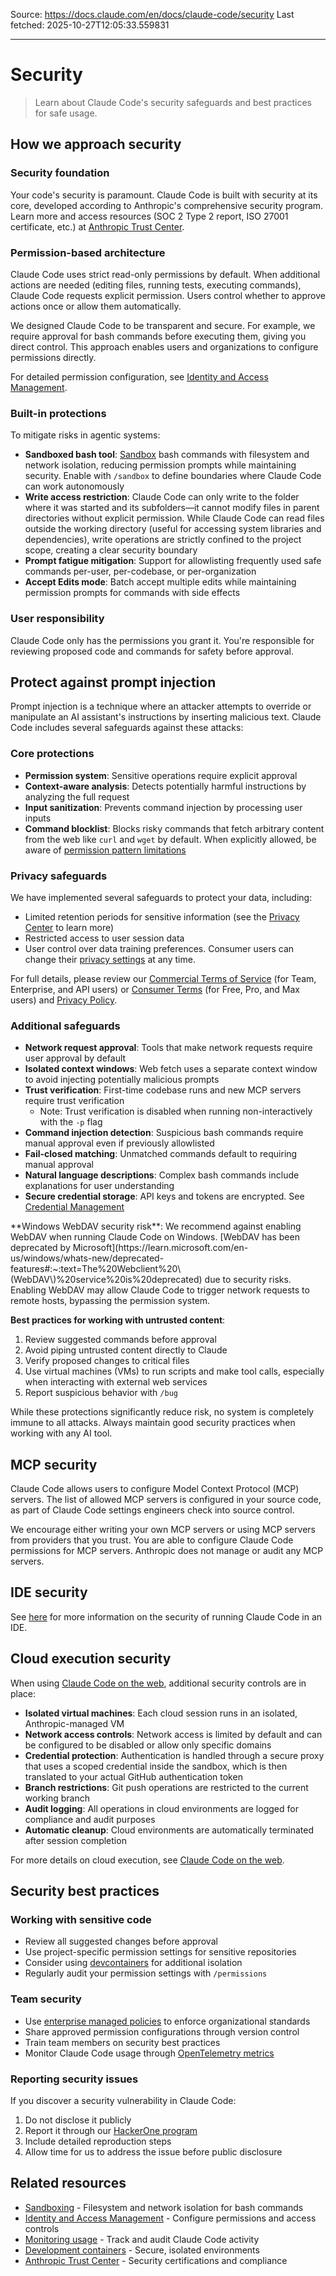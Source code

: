 Source: https://docs.claude.com/en/docs/claude-code/security
Last fetched: 2025-10-27T12:05:33.559831

---

# Security

> Learn about Claude Code's security safeguards and best practices for safe usage.

## How we approach security

### Security foundation

Your code's security is paramount. Claude Code is built with security at its core, developed according to Anthropic's comprehensive security program. Learn more and access resources (SOC 2 Type 2 report, ISO 27001 certificate, etc.) at [Anthropic Trust Center](https://trust.anthropic.com).

### Permission-based architecture

Claude Code uses strict read-only permissions by default. When additional actions are needed (editing files, running tests, executing commands), Claude Code requests explicit permission. Users control whether to approve actions once or allow them automatically.

We designed Claude Code to be transparent and secure. For example, we require approval for bash commands before executing them, giving you direct control. This approach enables users and organizations to configure permissions directly.

For detailed permission configuration, see [Identity and Access Management](/en/docs/claude-code/iam).

### Built-in protections

To mitigate risks in agentic systems:

* **Sandboxed bash tool**: [Sandbox](/en/docs/claude-code/sandboxing) bash commands with filesystem and network isolation, reducing permission prompts while maintaining security. Enable with `/sandbox` to define boundaries where Claude Code can work autonomously
* **Write access restriction**: Claude Code can only write to the folder where it was started and its subfolders—it cannot modify files in parent directories without explicit permission. While Claude Code can read files outside the working directory (useful for accessing system libraries and dependencies), write operations are strictly confined to the project scope, creating a clear security boundary
* **Prompt fatigue mitigation**: Support for allowlisting frequently used safe commands per-user, per-codebase, or per-organization
* **Accept Edits mode**: Batch accept multiple edits while maintaining permission prompts for commands with side effects

### User responsibility

Claude Code only has the permissions you grant it. You're responsible for reviewing proposed code and commands for safety before approval.

## Protect against prompt injection

Prompt injection is a technique where an attacker attempts to override or manipulate an AI assistant's instructions by inserting malicious text. Claude Code includes several safeguards against these attacks:

### Core protections

* **Permission system**: Sensitive operations require explicit approval
* **Context-aware analysis**: Detects potentially harmful instructions by analyzing the full request
* **Input sanitization**: Prevents command injection by processing user inputs
* **Command blocklist**: Blocks risky commands that fetch arbitrary content from the web like `curl` and `wget` by default. When explicitly allowed, be aware of [permission pattern limitations](/en/docs/claude-code/iam#tool-specific-permission-rules)

### Privacy safeguards

We have implemented several safeguards to protect your data, including:

* Limited retention periods for sensitive information (see the [Privacy Center](https://privacy.anthropic.com/en/articles/10023548-how-long-do-you-store-my-data) to learn more)
* Restricted access to user session data
* User control over data training preferences. Consumer users can change their [privacy settings](https://claude.ai/settings/privacy) at any time.

For full details, please review our [Commercial Terms of Service](https://www.anthropic.com/legal/commercial-terms) (for Team, Enterprise, and API users) or [Consumer Terms](https://www.anthropic.com/legal/consumer-terms) (for Free, Pro, and Max users) and [Privacy Policy](https://www.anthropic.com/legal/privacy).

### Additional safeguards

* **Network request approval**: Tools that make network requests require user approval by default
* **Isolated context windows**: Web fetch uses a separate context window to avoid injecting potentially malicious prompts
* **Trust verification**: First-time codebase runs and new MCP servers require trust verification
  * Note: Trust verification is disabled when running non-interactively with the `-p` flag
* **Command injection detection**: Suspicious bash commands require manual approval even if previously allowlisted
* **Fail-closed matching**: Unmatched commands default to requiring manual approval
* **Natural language descriptions**: Complex bash commands include explanations for user understanding
* **Secure credential storage**: API keys and tokens are encrypted. See [Credential Management](/en/docs/claude-code/iam#credential-management)

<Warning>
  **Windows WebDAV security risk**: We recommend against enabling WebDAV when running Claude Code on Windows. [WebDAV has been deprecated by Microsoft](https://learn.microsoft.com/en-us/windows/whats-new/deprecated-features#:~:text=The%20Webclient%20\(WebDAV\)%20service%20is%20deprecated) due to security risks. Enabling WebDAV may allow Claude Code to trigger network requests to remote hosts, bypassing the permission system.
</Warning>

**Best practices for working with untrusted content**:

1. Review suggested commands before approval
2. Avoid piping untrusted content directly to Claude
3. Verify proposed changes to critical files
4. Use virtual machines (VMs) to run scripts and make tool calls, especially when interacting with external web services
5. Report suspicious behavior with `/bug`

<Warning>
  While these protections significantly reduce risk, no system is completely
  immune to all attacks. Always maintain good security practices when working
  with any AI tool.
</Warning>

## MCP security

Claude Code allows users to configure Model Context Protocol (MCP) servers. The list of allowed MCP servers is configured in your source code, as part of Claude Code settings engineers check into source control.

We encourage either writing your own MCP servers or using MCP servers from providers that you trust. You are able to configure Claude Code permissions for MCP servers. Anthropic does not manage or audit any MCP servers.

## IDE security

See [here](/en/docs/claude-code/ide-integrations#security) for more information on the security of running Claude Code in an IDE.

## Cloud execution security

When using [Claude Code on the web](/en/docs/claude-code/claude-code-on-the-web), additional security controls are in place:

* **Isolated virtual machines**: Each cloud session runs in an isolated, Anthropic-managed VM
* **Network access controls**: Network access is limited by default and can be configured to be disabled or allow only specific domains
* **Credential protection**: Authentication is handled through a secure proxy that uses a scoped credential inside the sandbox, which is then translated to your actual GitHub authentication token
* **Branch restrictions**: Git push operations are restricted to the current working branch
* **Audit logging**: All operations in cloud environments are logged for compliance and audit purposes
* **Automatic cleanup**: Cloud environments are automatically terminated after session completion

For more details on cloud execution, see [Claude Code on the web](/en/docs/claude-code/claude-code-on-the-web).

## Security best practices

### Working with sensitive code

* Review all suggested changes before approval
* Use project-specific permission settings for sensitive repositories
* Consider using [devcontainers](/en/docs/claude-code/devcontainer) for additional isolation
* Regularly audit your permission settings with `/permissions`

### Team security

* Use [enterprise managed policies](/en/docs/claude-code/iam#enterprise-managed-policy-settings) to enforce organizational standards
* Share approved permission configurations through version control
* Train team members on security best practices
* Monitor Claude Code usage through [OpenTelemetry metrics](/en/docs/claude-code/monitoring-usage)

### Reporting security issues

If you discover a security vulnerability in Claude Code:

1. Do not disclose it publicly
2. Report it through our [HackerOne program](https://hackerone.com/anthropic-vdp/reports/new?type=team\&report_type=vulnerability)
3. Include detailed reproduction steps
4. Allow time for us to address the issue before public disclosure

## Related resources

* [Sandboxing](/en/docs/claude-code/sandboxing) - Filesystem and network isolation for bash commands
* [Identity and Access Management](/en/docs/claude-code/iam) - Configure permissions and access controls
* [Monitoring usage](/en/docs/claude-code/monitoring-usage) - Track and audit Claude Code activity
* [Development containers](/en/docs/claude-code/devcontainer) - Secure, isolated environments
* [Anthropic Trust Center](https://trust.anthropic.com) - Security certifications and compliance